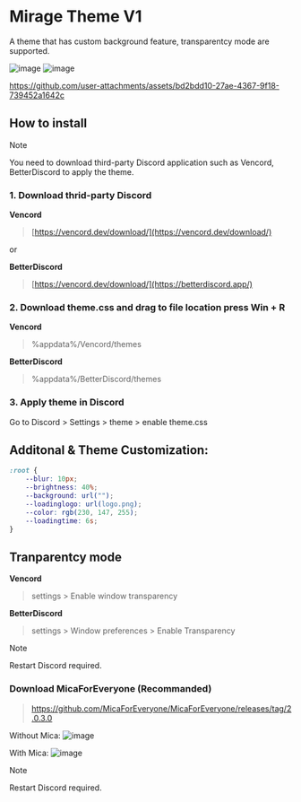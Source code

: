 # Mirage Theme V1
A theme that has custom background feature, transparentcy mode are supported.

![image](https://github.com/user-attachments/assets/1c884d91-246c-460a-9d4f-a8cae1cb506b)
![image](https://github.com/user-attachments/assets/a83bb5d5-389a-404b-830e-fbac0ee8945a)

https://github.com/user-attachments/assets/bd2bdd10-27ae-4367-9f18-739452a1642c

## How to install
> [!NOTE]
> You need to download third-party Discord application such as Vencord, BetterDiscord to apply the theme.

### 1. Download thrid-party Discord
**Vencord**
> [https://vencord.dev/download/](https://vencord.dev/download/)

or

**BetterDiscord**
> [https://vencord.dev/download/](https://betterdiscord.app/)

### 2. Download theme.css and drag to file location press Win + R
**Vencord**
> %appdata%/Vencord/themes

**BetterDiscord**
> %appdata%/BetterDiscord/themes

### 3. Apply theme in Discord
Go to Discord > Settings > theme > enable theme.css

## Additonal & Theme Customization:
```css
:root {
    --blur: 10px;
    --brightness: 40%;
    --background: url("");
    --loadinglogo: url(logo.png);
    --color: rgb(230, 147, 255);
    --loadingtime: 6s;
}
```

## Tranparentcy mode
**Vencord**
> settings > Enable window transparency

**BetterDiscord**
> settings > Window preferences > Enable Transparency

> [!NOTE]
> Restart Discord required.

### Download MicaForEveryone (Recommanded)
> https://github.com/MicaForEveryone/MicaForEveryone/releases/tag/2.0.3.0

Without Mica:
![image](https://github.com/user-attachments/assets/507d0956-cdbb-4dec-83ca-4cb338838c06)

With Mica:
![image](https://github.com/user-attachments/assets/dd8e5449-d84b-4481-9c1f-b257434b5092)

> [!NOTE]
> Restart Discord required.
